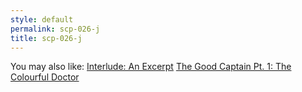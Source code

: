 ```yaml
---
style: default
permalink: scp-026-j
title: scp-026-j
---
```

You may also like:
[Interlude: An Excerpt](http://scp-wiki.net/board-meeting-transcript)
[The Good Captain Pt. 1: The Colourful Doctor](http://scp-wiki.net/the-colourful-doctor)